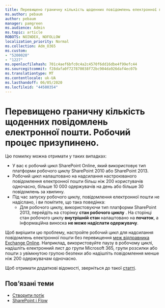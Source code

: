 ```yaml
---
title: Перевищено граничну кількість щоденних повідомлень електронної пошти. Робочий процес призупинено.
ms.author: pebaum
author: pebaum
manager: pamgreen
ms.audience: Admin
ms.topic: article
ROBOTS: NOINDEX, NOFOLLOW
localization_priority: Normal
ms.collection: Adm_O365
ms.custom:
- "5200020"
- "1227"
ms.openlocfilehash: 701c4aef6bfc0c4a2c4570f6dd16dbe4f99efc44
ms.sourcegitcommit: f28dafa0f727870038f72bc904da926daf4ec07b
ms.translationtype: MT
ms.contentlocale: uk-UA
ms.lasthandoff: 06/05/2020
ms.locfileid: "44580354"
---
```

# <a name="daily-email-limit-exceeded-workflow-is-suspended"></a>Перевищено граничну кількість щоденних повідомлень електронної пошти. Робочий процес призупинено.

Цю помилку можна отримати у таких випадках:

- У вас є робочий цикл SharePoint Online, який використовує тип платформи робочого циклу SharePoint 2010 або SharePoint 2013.
- Робочий цикл налаштовано на надсилання настроюваного повідомлення електронної пошти більш ніж 200 користувачів одночасно, більше 10 000 одержувачів на день або більше 30 повідомлень за хвилину.
- Під час запуску робочого циклу, повідомлення електронної пошти не надіслано, і ви помітите, що така поведінка:
    - Для робочого циклу, використовуючи тип платформи SharePoint 2013, перейдіть на сторінку **стан робочого циклу** . На сторінці стан робочого циклу **внутрішній стан** налаштовано на **початок**, а інформаційна виноска **не може надіслати одержувачу**.

Щоб вирішити цю проблему, настройте робочий цикл для надсилання повідомлень електронної пошти без перевищення [меж відправника Exchange Online](https://docs.microsoft.com/office365/servicedescriptions/exchange-online-service-description/exchange-online-limits#recipientlimits). Наприклад, використовуйте паузу в робочому циклі, надішліть електронний лист до групи Microsoft 365, групи розсилки або пошти з увімкнутою групою безпеки або надішліть повідомлення менше ніж 200 одержувачам одночасно.


Щоб отримати додаткові відомості, зверніться до такої [статті](https://support.microsoft.com/help/3150442/daily-email-limit-has-exceeded-and-your-workflow-has-been-suspended-or).

## <a name="related-topics"></a>Пов’язані теми
- [Створити потік](https://support.office.com/article/Create-a-flow-for-a-list-or-library-in-SharePoint-Online-or-OneDrive-for-Business-a9c3e03b-0654-46af-a254-20252e580d01) 
- [SharePoint і Flow](https://flow.microsoft.com/blog/sharepoint-and-flow/) 